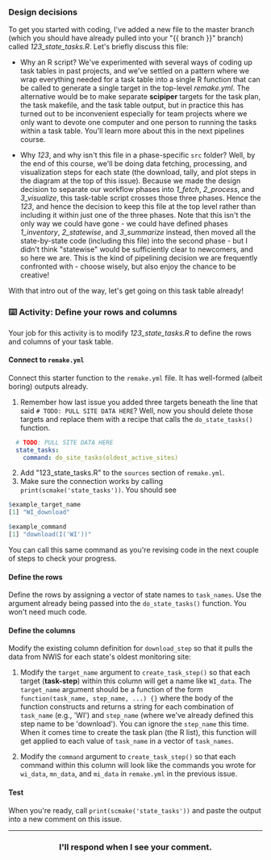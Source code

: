 ### Design decisions

To get you started with coding, I've added a new file to the master branch (which you should have already pulled into your "{{ branch }}" branch) called *123_state_tasks.R*. Let's briefly discuss this file:

* Why an R script? We've experimented with several ways of coding up task tables in past projects, and we've settled on a pattern where we wrap everything needed for a task table into a single R function that can be called to generate a single target in the top-level *remake.yml*. The alternative would be to make separate **scipiper** targets for the task plan, the task makefile, and the task table output, but in practice this has turned out to be inconvenient especially for team projects where we only want to devote one computer and one person to running the tasks within a task table. You'll learn more about this in the next pipelines course. 

* Why *123*, and why isn't this file in a phase-specific `src` folder? Well, by the end of this course, we'll be doing data fetching, processing, and visualization steps for each state (the download, tally, and plot steps in the diagram at the top of this issue). Because we made the design decision to separate our workflow phases into *1_fetch*, *2_process*, and *3_visualize*, this task-table script crosses those three phases. Hence the *123*, and hence the decision to keep this file at the top level rather than including it within just one of the three phases. Note that this isn't the only way we could have gone - we could have defined phases *1_inventory*, *2_statewise*, and *3_summarize* instead, then moved all the state-by-state code (including this file) into the second phase - but I didn't think "statewise" would be sufficiently clear to newcomers, and so here we are. This is the kind of pipelining decision we are frequently confronted with - choose wisely, but also enjoy the chance to be creative!

With that intro out of the way, let's get going on this task table already!

### :keyboard: Activity: Define your rows and columns

Your job for this activity is to modify *123_state_tasks.R* to define the rows and columns of your task table.

#### Connect to `remake.yml`
Connect this starter function to the `remake.yml` file. It has well-formed (albeit boring) outputs already.
1. Remember how last issue you added three targets beneath the line that said `# TODO: PULL SITE DATA HERE`? Well, now you should delete those targets and replace them with a recipe that calls the `do_state_tasks()` function.
```yml
  # TODO: PULL SITE DATA HERE
  state_tasks:
    command: do_site_tasks(oldest_active_sites)
```
2. Add "123_state_tasks.R" to the `sources` section of `remake.yml`.
3. Make sure the connection works by calling `print(scmake('state_tasks'))`. You should see 
```r
$example_target_name
[1] "WI_download"

$example_command
[1] "download(I('WI'))"
```
You can call this same command as you're revising code in the next couple of steps to check your progress.

#### Define the rows
Define the rows by assigning a vector of state names to `task_names`. Use the argument already being passed into the `do_state_tasks()` function. You won't need much code.

#### Define the columns
Modify the existing column definition for `download_step` so that it pulls the data from NWIS for each state's oldest monitoring site:

1. Modify the `target_name` argument to `create_task_step()` so that each target (**task-step**) within this column will get a name like `WI_data`. The `target_name` argument should be a function of the form `function(task_name, step_name, ...) {}` where the body of the function constructs and returns a string for each combination of `task_name` (e.g., 'WI') and `step_name` (where we've already defined this step name to be 'download'). You can ignore the `step_name` this time. When it comes time to create the task plan (the R list), this function will get applied to each value of `task_name` in a vector of `task_names`.

2. Modify the `command` argument to `create_task_step()` so that each command within this column will look like the commands you wrote for `wi_data`, `mn_data`, and `mi_data` in `remake.yml` in the previous issue. 

#### Test
When you're ready, call `print(scmake('state_tasks'))` and paste the output into a new comment on this issue.

<hr><h3 align="center">I'll respond when I see your comment.</h3>
